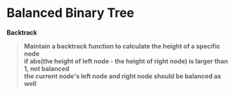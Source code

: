 # Balanced Binary Tree

**Backtrack**

> **Maintain a backtrack function to calculate the height of a specific node**  
> **if abs(the height of left node - the height of right node) is larger than 1, not balanced**  
> **the current node's left node and right node should be balanced as well**  

